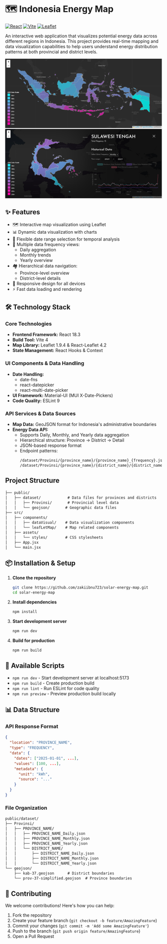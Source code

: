 # 🗺️ Indonesia Energy Map

[![React](https://img.shields.io/badge/React-18.3.1-blue.svg)](https://reactjs.org/)
[![Vite](https://img.shields.io/badge/Vite-4.3.1-646CFF.svg)](https://vitejs.dev/)
[![Leaflet](https://img.shields.io/badge/Leaflet-1.9.4-199900.svg)](https://leafletjs.com/)

An interactive web application that visualizes potential energy data across different regions in Indonesia. This project provides real-time mapping and data visualization capabilities to help users understand energy distribution patterns at both provincial and district levels.

![Project Screenshot](docs/screenshot.png)
![Project Screenshot](docs/screenshot2.png)

## ✨ Features

- 🗺️ Interactive map visualization using Leaflet
- 📊 Dynamic data visualization with charts
- 📅 Flexible date range selection for temporal analysis
- 🔄 Multiple data frequency views:
  - Daily aggregation
  - Monthly trends
  - Yearly overview
- 🏘️ Hierarchical data navigation:
  - Province-level overview
  - District-level details
- 📱 Responsive design for all devices
- ⚡ Fast data loading and rendering

## 🛠️ Technology Stack

### Core Technologies
- **Frontend Framework:** React 18.3
- **Build Tool:** Vite 4
- **Map Library:** Leaflet 1.9.4 & React-Leaflet 4.2
- **State Management:** React Hooks & Context

### UI Components & Data Handling
- **Date Handling:** 
  - date-fns
  - react-datepicker
  - react-multi-date-picker
- **UI Framework:** Material-UI (MUI X-Date-Pickers)
- **Code Quality:** ESLint 9

### API Services & Data Sources
- **Map Data:** GeoJSON format for Indonesia's administrative boundaries
- **Energy Data API:**
  - Supports Daily, Monthly, and Yearly data aggregation
  - Hierarchical structure: Province → District → Detail
  - JSON-based response format
  - Endpoint patterns: 
    ```
    /dataset/Provinsi/{province_name}/{province_name}_{frequency}.json
    /dataset/Provinsi/{province_name}/{district_name}/{district_name}_{frequency}.json
    ```

## Project Structure

```
├── public/
│   ├── dataset/            # Data files for provinces and districts
│   │   ├── Provinsi/       # Provincial level data
│   │   └── geojson/       # Geographic data files
├── src/
│   ├── components/
│   │   ├── dataVisual/    # Data visualization components
│   │   └── leafLetMap/    # Map related components
│   ├── assets/
│   │   └── styles/        # CSS stylesheets
│   ├── App.jsx
│   └── main.jsx
```

## 📦 Installation & Setup

1. **Clone the repository**
   ```bash
   git clone https://github.com/zakiibnu723/solar-energy-map.git
   cd solar-energy-map
   ```

2. **Install dependencies**
   ```bash
   npm install
   ```

3. **Start development server**
   ```bash
   npm run dev
   ```

4. **Build for production**
   ```bash
   npm run build
   ```

## 🚀 Available Scripts

- `npm run dev` - Start development server at localhost:5173
- `npm run build` - Create production build
- `npm run lint` - Run ESLint for code quality
- `npm run preview` - Preview production build locally

## 📊 Data Structure

### API Response Format
```json
{
  "location": "PROVINCE_NAME",
  "type": "FREQUENCY",
  "data": {
    "dates": ["2025-01-01", ...],
    "values": [100, ...],
    "metadata": {
      "unit": "kWh",
      "source": "..."
    }
  }
}
```

### File Organization
```
public/dataset/
├── Provinsi/
│   ├── PROVINCE_NAME/
│   │   ├── PROVINCE_NAME_Daily.json
│   │   ├── PROVINCE_NAME_Monthly.json
│   │   ├── PROVINCE_NAME_Yearly.json
│   │   └── DISTRICT_NAME/
│   │       ├── DISTRICT_NAME_Daily.json
│   │       ├── DISTRICT_NAME_Monthly.json
│   │       └── DISTRICT_NAME_Yearly.json
└── geojson/
    ├── kab-37.geojson      # District boundaries
    └── prov-37-simplified.geojson  # Province boundaries
```

## 🤝 Contributing

We welcome contributions! Here's how you can help:

1. Fork the repository
2. Create your feature branch (`git checkout -b feature/AmazingFeature`)
3. Commit your changes (`git commit -m 'Add some AmazingFeature'`)
4. Push to the branch (`git push origin feature/AmazingFeature`)
5. Open a Pull Request

<!-- ## 📝 License

This project is licensed under the MIT License - see the [LICENSE](LICENSE) file for details. -->

<!-- ## 🙏 Acknowledgments

- Data provided by [Your Data Source]
- Map boundaries from [GeoJSON Source]
- Icons and design inspiration from [Design Source] -->
